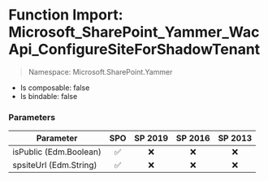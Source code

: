 # Function Import: Microsoft_SharePoint_Yammer_WacApi_ConfigureSiteForShadowTenant

> Namespace: Microsoft.SharePoint.Yammer

- Is composable: false
- Is bindable: false

### Parameters

Parameter | SPO | SP 2019 | SP 2016 | SP 2013
----------|:---:|:-------:|:-------:|:-------:
isPublic (Edm.Boolean) | ✅ | ❌ | ❌ | ❌
spsiteUrl (Edm.String) | ✅ | ❌ | ❌ | ❌